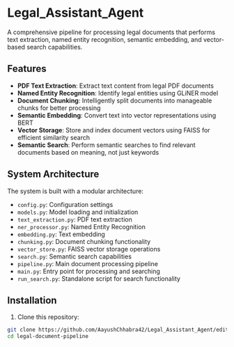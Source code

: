 # Legal_Assistant_Agent

A comprehensive pipeline for processing legal documents that performs text extraction, named entity recognition, semantic embedding, and vector-based search capabilities.

## Features

- **PDF Text Extraction**: Extract text content from legal PDF documents
- **Named Entity Recognition**: Identify legal entities using GLiNER model
- **Document Chunking**: Intelligently split documents into manageable chunks for better processing
- **Semantic Embedding**: Convert text into vector representations using BERT
- **Vector Storage**: Store and index document vectors using FAISS for efficient similarity search
- **Semantic Search**: Perform semantic searches to find relevant documents based on meaning, not just keywords

## System Architecture

The system is built with a modular architecture:
- `config.py`: Configuration settings
- `models.py`: Model loading and initialization
- `text_extraction.py`: PDF text extraction
- `ner_processor.py`: Named Entity Recognition
- `embedding.py`: Text embedding 
- `chunking.py`: Document chunking functionality
- `vector_store.py`: FAISS vector storage operations
- `search.py`: Semantic search capabilities
- `pipeline.py`: Main document processing pipeline
- `main.py`: Entry point for processing and searching
- `run_search.py`: Standalone script for search functionality

## Installation

1. Clone this repository:
```bash
git clone https://github.com/AayushChhabra42/Legal_Assistant_Agent/edit/main/README.md
cd legal-document-pipeline
